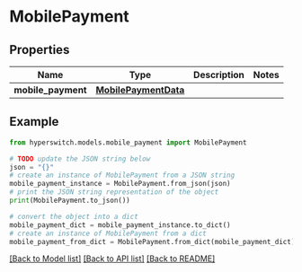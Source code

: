 # MobilePayment


## Properties

Name | Type | Description | Notes
------------ | ------------- | ------------- | -------------
**mobile_payment** | [**MobilePaymentData**](MobilePaymentData.md) |  | 

## Example

```python
from hyperswitch.models.mobile_payment import MobilePayment

# TODO update the JSON string below
json = "{}"
# create an instance of MobilePayment from a JSON string
mobile_payment_instance = MobilePayment.from_json(json)
# print the JSON string representation of the object
print(MobilePayment.to_json())

# convert the object into a dict
mobile_payment_dict = mobile_payment_instance.to_dict()
# create an instance of MobilePayment from a dict
mobile_payment_from_dict = MobilePayment.from_dict(mobile_payment_dict)
```
[[Back to Model list]](../README.md#documentation-for-models) [[Back to API list]](../README.md#documentation-for-api-endpoints) [[Back to README]](../README.md)


